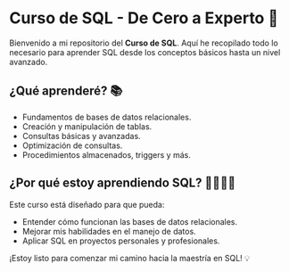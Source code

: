 # Curso de SQL - De Cero a Experto 🚀

Bienvenido a mi repositorio del **Curso de SQL**. Aquí he recopilado todo lo necesario para aprender SQL desde los conceptos básicos hasta un nivel avanzado.

## ¿Qué aprenderé? 📚
- Fundamentos de bases de datos relacionales.
- Creación y manipulación de tablas.
- Consultas básicas y avanzadas.
- Optimización de consultas.
- Procedimientos almacenados, triggers y más.

## ¿Por qué estoy aprendiendo SQL? 👨‍💻👩‍💻
Este curso está diseñado para que pueda:
- Entender cómo funcionan las bases de datos relacionales.
- Mejorar mis habilidades en el manejo de datos.
- Aplicar SQL en proyectos personales y profesionales.

¡Estoy listo para comenzar mi camino hacia la maestría en SQL! 💡